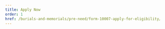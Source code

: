 ```yaml
---
title: Apply Now
order: 1
href: /burials-and-memorials/pre-need/form-10007-apply-for-eligibility/
---
```

